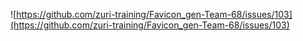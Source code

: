 ![https://github.com/zuri-training/Favicon_gen-Team-68/issues/103](https://github.com/zuri-training/Favicon_gen-Team-68/issues/103)
